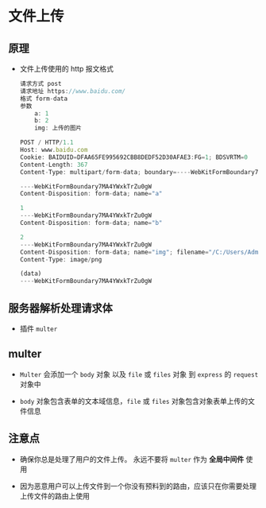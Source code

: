 # 文件上传

## 原理

  - 文件上传使用的 http 报文格式

    ```javascript
    请求方式 post
    请求地址 https://www.baidu.com/
    格式 form-data
    参数
        a: 1
        b: 2
        img: 上传的图片
    ```

    ```javascript
    POST / HTTP/1.1
    Host: www.baidu.com
    Cookie: BAIDUID=DFAA65FE995692CBB8DEDF52D30AFAE3:FG=1; BDSVRTM=0
    Content-Length: 367
    Content-Type: multipart/form-data; boundary=----WebKitFormBoundary7MA4YWxkTrZu0gW

    ----WebKitFormBoundary7MA4YWxkTrZu0gW
    Content-Disposition: form-data; name="a"

    1
    ----WebKitFormBoundary7MA4YWxkTrZu0gW
    Content-Disposition: form-data; name="b"

    2
    ----WebKitFormBoundary7MA4YWxkTrZu0gW
    Content-Disposition: form-data; name="img"; filename="/C:/Users/Administrator/Desktop/640.png"
    Content-Type: image/png

    (data)
    ----WebKitFormBoundary7MA4YWxkTrZu0gW
    ```

## 服务器解析处理请求体

  - 插件 `multer`

## multer

  - `Multer` 会添加一个 `body` 对象 以及 `file` 或 `files` 对象 到 `express` 的 `request` 对象中

  - `body` 对象包含表单的文本域信息，`file` 或 `files` 对象包含对象表单上传的文件信息

## 注意点

  - 确保你总是处理了用户的文件上传。 永远不要将 `multer` 作为 **全局中间件** 使用

  - 因为恶意用户可以上传文件到一个你没有预料到的路由，应该只在你需要处理上传文件的路由上使用
